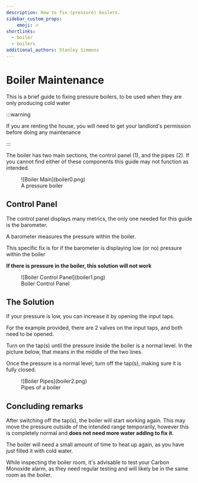 ```yaml
---
description: How to fix (pressure) boilers.
sidebar_custom_props:
    emoji: 🔥
shortlinks:
  - boiler
  - boilers
additional_authors: Stanley Simmons
---
```


# Boiler Maintenance
This is a brief guide to fixing pressure boilers, to be used when they are only producing cold water

:::warning

If you are renting the house, you will need to get your landlord's permission before doing any maintenance 

:::

The boiler has two main sections, the control panel (1), and the pipes (2). If you cannot find either of these components this guide may not function as intended.

<figure>
<div class="img-gallery">
![Boiler Main](boiler0.png)
</div>
<figcaption>A pressure boiler</figcaption>
</figure>

## Control Panel

The control panel displays many metrics, the only one needed for this guide is the barometer.

A barometer measures the pressure within the boiler.

This specific fix is for if the barometer is displaying low (or no) pressure within the boiler

**If there is pressure in the boiler, this solution will not work**

<figure>
<div class="img-gallery">
![Boiler Control Panel](boiler1.png)
</div>
<figcaption>Boiler Control Panel</figcaption>
</figure>

## The Solution

If your pressure is low, you can increase it by opening the input taps.

For the example provided, there are 2 valves on the input taps, and both need to be opened.

Turn on the tap(s) until the pressure inside the boiler is a normal level. In the picture below, that means in the middle of the two lines.

Once the pressure is a normal level, turn off the tap(s), making sure it is fully closed.

<figure>
<div class="img-gallery">
![Boiler Pipes](boiler2.png)
</div>
<figcaption>Pipes of a boiler</figcaption>
</figure>

## Concluding remarks

After switching off the tap(s), the boiler will start working again. This may move the pressure outside of the intended range temporarily, however this is completely normal and **does not need more water adding to fix it**.

The boiler will need a small amount of time to heat up again, as you have just filled it with cold water.

While inspecting the boiler room, it's advisable to test your Carbon Monoxide alarm, as they need regular testing and will likely be in the same room as the boiler.
